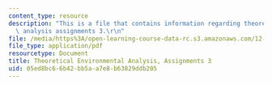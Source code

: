```yaml
---
content_type: resource
description: "This is a file that contains information regarding theoretical environmental\
  \ analysis assignments 3.\r\n"
file: /media/https%3A/open-learning-course-data-rc.s3.amazonaws.com/12-009j-theoretical-environmental-analysis-spring-2015/05ed8bc66b42bb5aa7e8b63829ddb205_MIT12_009JS15_pset3.pdf
file_type: application/pdf
resourcetype: Document
title: Theoretical Environmental Analysis, Assignments 3
uid: 05ed8bc6-6b42-bb5a-a7e8-b63829ddb205
---
```

